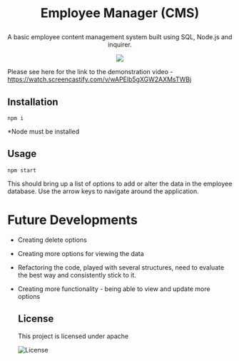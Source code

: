 # <p align = "center"> Employee Manager (CMS) </p>

<p align = "center"> A basic employee content management system built using SQL, Node.js and inquirer.  </p>

<p align = "center"> 
<img src="Employee-CMS.gif"/> 
</p>

Please see here for the link to the demonstration video -https://watch.screencastify.com/v/wAPElb5gXGW2AXMsTWBj 

## Installation

```
npm i

```
*Node must be installed

## Usage

```
npm start

```
This should bring up a list of options to add or alter the data in the employee database. Use the arrow keys to navigate around the application.

# Future Developments

- Creating delete options
- Creating more options for viewing the data
- Refactoring the code, played with several structures, need to evaluate the best way and consistently stick to it.
- Creating more functionality - being able to view and update more options

  ## License 
  This project is licensed under apache 

   ![License](https://img.shields.io/badge/License-apache_1.0-lightblue.svg)
